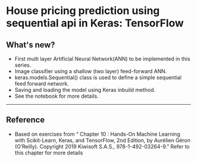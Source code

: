 # House pricing prediction using sequential api in Keras: TensorFlow
## What's new?
- First multi layer Artificial Neural Network(ANN) to be implemented in this series. 
- Image classifier using a shallow (two layer) feed-forward ANN.
- keras.models.Sequential() class is used to define a simple sequential feed forward network.
- Saving and loading the model using Keras inbuild method. 
- See the notebook for more details.
--------
## Reference
- Based on exercises from  “ Chapter 10 : Hands-On Machine Learning with Scikit-Learn, Keras, and TensorFlow, 2nd Edition, by Aurélien Géron (O’Reilly). Copyright 2019 Kiwisoft S.A.S., 978-1-492-03264-9.” Refer to this chapter for more details


